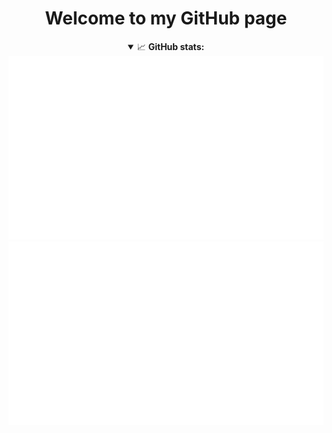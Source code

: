 <div align="center">
 <h1>Welcome to my GitHub page</h1>
<details open>
  <summary>📈 <b>GitHub stats:</b></summary>
  <img src="https://github.com/ccmvn/ccmvn/blob/master/generated/overview.svg"/>
  <img src="https://github.com/ccmvn/ccmvn/blob/master/generated/languages.svg"/>
 </details>
</div>
